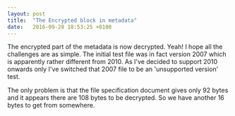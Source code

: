 ```yaml
---
layout: post
title:  "The Encrypted block in metadata"
date:   2016-09-28 18:53:25 +0100
---
```

The encrypted part of the metadata is now decrypted.  Yeah!  I hope all the challenges are as simple.  The initial test file was in fact version 2007 which is apparently rather different from 2010.  As I've decided to support 2010 onwards only I've switched that 2007 file to be an 'unsupported version' test.

The only problem is that the file specification document gives only 92 bytes and it appears there are 108 bytes to be decrypted.  So we have another 16 bytes to get from somewhere.
